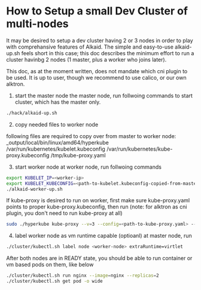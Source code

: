 # How to Setup a small Dev Cluster of multi-nodes

It may be desired to setup a dev cluster having 2 or 3 nodes in order to play with comprehansive features of Alkaid. The simple and easy-to-use alkaid-up.sh feels short in this case; this doc describes the minimum effort to run a cluster havinbg 2 nodes (1 master, plus a worker who joins later).

This doc, as at the moment written, does not mandate which cni plugin to be used. It is up to user, though we recommend to use calico, or our own alktron.

1. start the master node 
 the master node, run follwoing commands to start cluster, which has the master only.
```bash
./hack/alkaid-up.sh
```

2. copy needed files to worker node

following files are required to copy over from master to worker node:
_output/local/bin/linux/amd64/hyperkube
/var/run/kubernetes/kubelet.kubeconfig
/var/run/kubernetes/kube-proxy.kubeconfig
/tmp/kube-proxy.yaml


3. start worker node
at worker node, run follwoing commands
```bash
export KUBELET_IP=<worker-ip>
export KUBELET_KUBECONFIG=<path-to-kubelet.kubeconfig-copied-from-master>
./alkaid-worker-up.sh
```

If kube-proxy is desired to run on worker, first make sure kube-proxy.yaml points to proper kube-proxy.kubeconfig, then run (note: for alktron as cni plugin, you don't need to run kube-proxy at all)
```bash
sudo ./hyperkube kube-proxy --v=3 --config=<path-to-kube-proxy.yaml> --master=https://<master-node-name>:6443
```

4. label worker node as vm runtime capable (optioanl)
at master node, run
```bash
./cluster/kubectl.sh label node <worker-node> extraRuntime=virtlet
```

After both nodes are in READY state, you should be able to run container or vm based pods on them, like below
```bash
./cluster/kubectl.sh run nginx --image=nginx --replicas=2
./cluster/kubectl.sh get pod -o wide
```
